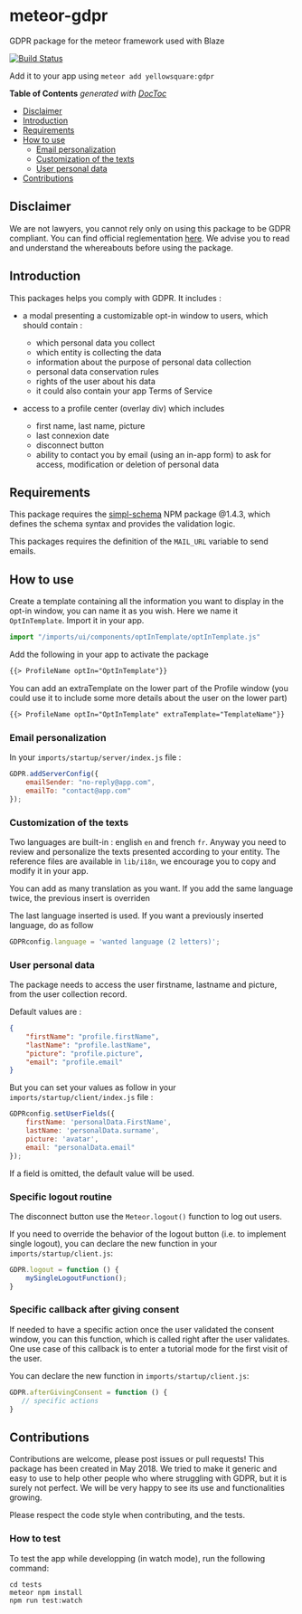 # meteor-gdpr
GDPR package for the meteor framework used with Blaze

[![Build Status](https://travis-ci.org/yellowsquaresas/meteor-gdpr.svg?branch=master)](https://travis-ci.org/yellowsquaresas/meteor-gdpr)

Add it to your app using `meteor add yellowsquare:gdpr`

<!-- START doctoc generated TOC please keep comment here to allow auto update -->
<!-- DON'T EDIT THIS SECTION, INSTEAD RE-RUN doctoc TO UPDATE -->
**Table of Contents**  *generated with [DocToc](https://github.com/thlorenz/doctoc)*

- [Disclaimer](#disclaimer)
- [Introduction](#introduction)
- [Requirements](#requirements)
- [How to use](#how-to-use)
  - [Email personalization](#email-personalization)
  - [Customization of the texts](#customization-of-the-texts)
  - [User personal data](#user-personal-data)
- [Contributions](#contributions)

<!-- END doctoc generated TOC please keep comment here to allow auto update -->



## Disclaimer
We are not lawyers, you cannot rely only on using this package to be GDPR compliant. You can find official reglementation [here](https://ec.europa.eu/commission/priorities/justice-and-fundamental-rights/data-protection/2018-reform-eu-data-protection-rules_en). We advise you to read and understand the whereabouts before using the package.

## Introduction
This packages helps you comply with GDPR. It includes : 
* a modal presenting a customizable opt-in window to users, which should contain :
    - which personal data you collect 
    - which entity is collecting the data
    - information about the purpose of personal data collection
    - personal data conservation rules
    - rights of the user about his data
    - it could also contain your app Terms of Service
    
* access to a profile center (overlay div) which includes
    - first name, last name, picture
    - last connexion date
    - disconnect button
    - ability to contact you by email (using an in-app form) to ask for access, modification or deletion of personal data


## Requirements
This package requires the [simpl-schema](https://github.com/aldeed/simple-schema-js) NPM package @1.4.3, which defines the schema syntax and provides the validation logic.

This packages requires the definition of the `MAIL_URL` variable to send emails.

## How to use
Create a template containing all the information you want to display in the opt-in window, you can name it as you wish. Here we name it `OptInTemplate`. Import it in your app.
```javascript
import "/imports/ui/components/optInTemplate/optInTemplate.js"
```

Add the following in your app to activate the package
```html
{{> ProfileName optIn="OptInTemplate"}}
```

You can add an extraTemplate on the lower part of the Profile window (you could use it to include some more details about the user on the lower part)
```html
{{> ProfileName optIn="OptInTemplate" extraTemplate="TemplateName"}}
```

### Email personalization

In your `imports/startup/server/index.js` file :
```javascript
GDPR.addServerConfig({
    emailSender: "no-reply@app.com",
    emailTo: "contact@app.com"
});
```

### Customization of the texts
Two languages are built-in : english `en` and french `fr`. Anyway you need to review and personalize the texts presented according to your entity. The reference files are available in `lib/i18n`, we encourage you to copy and modify it in your app.

You can add as many translation as you want. If you add the same language twice, the previous insert is overriden

The last language inserted is used. If you want a previously inserted language, do as follow

```javascript
GDPRconfig.language = 'wanted language (2 letters)';
```

### User personal data
The package needs to access the user firstname, lastname and picture, from the user collection record.

Default values are :

```json
{
    "firstName": "profile.firstName",
    "lastName": "profile.lastName",
    "picture": "profile.picture",
    "email": "profile.email"
}
```

But you can set your values as follow in your `imports/startup/client/index.js` file :

```javascript
GDPRconfig.setUserFields({
    firstName: 'personalData.FirstName',
    lastName: 'personalData.surname',
    picture: 'avatar',
    email: "personalData.email"
});
```
If a field is omitted, the default value will be used.

### Specific logout routine
The disconnect button use the `Meteor.logout()` function to log out users.

If you need to override the behavior of the logout button (i.e. to implement single logout), you can declare the new function in your `imports/startup/client.js`:
```javascript
GDPR.logout = function () {
    mySingleLogoutFunction();
}
```

### Specific callback after giving consent
If needed to have a specific action once the user validated the consent window, you can this function, which is called right after the user validates. One use case of this callback is to enter a tutorial mode for the first visit of the user.

You can declare the new function in `imports/startup/client.js`:
```javascript
GDPR.afterGivingConsent = function () {
   // specific actions
}
```

## Contributions
Contributions are welcome, please post issues or pull requests! This package has been created in May 2018. We tried to make it generic and easy to use to help other people who where struggling with GDPR, but it is surely not perfect. We will be very happy to see its use and functionalities growing.

Please respect the code style when contributing, and the tests.

### How to test

To test the app while developping (in watch mode), run the following command:
```
cd tests 
meteor npm install
npm run test:watch
```
